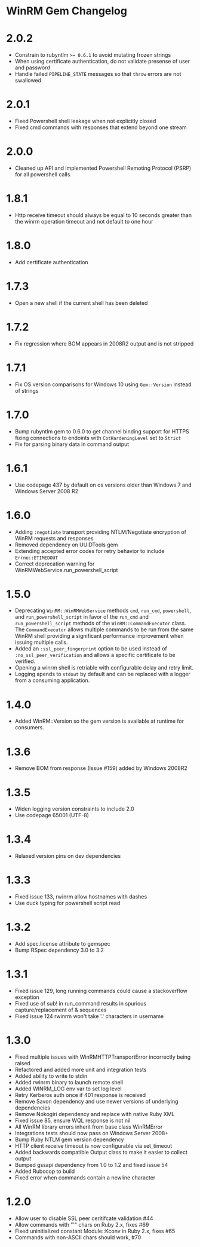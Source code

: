 # WinRM Gem Changelog

# 2.0.2
- Constrain to rubyntlm `>= 0.6.1` to avoid mutating frozen strings
- When using certificate authentication, do not validate presense of user and password
- Handle failed `PIPELINE_STATE` messages so that `throw` errors are not swallowed

# 2.0.1
- Fixed Powershell shell leakage when not explicitly closed
- Fixed cmd commands with responses that extend beyond one stream

# 2.0.0
- Cleaned up API and implemented Powershell Remoting Protocol (PSRP) for all powershell calls.

# 1.8.1
- Http receive timeout should always be equal to 10 seconds greater than the winrm operation timeout and not default to one hour

# 1.8.0
- Add certificate authentication

# 1.7.3
- Open a new shell if the current shell has been deleted

# 1.7.2
- Fix regression where BOM appears in 2008R2 output and is not stripped

# 1.7.1
- Fix OS version comparisons for Windows 10 using `Gem::Version` instead of strings

# 1.7.0
- Bump rubyntlm gem to 0.6.0 to get channel binding support for HTTPS fixing connections to endoints with `CbtHardeningLevel` set to `Strict`
- Fix for parsing binary data in command output

# 1.6.1
- Use codepage 437 by default on os versions older than Windows 7 and Windows Server 2008 R2

# 1.6.0
- Adding `:negotiate` transport providing NTLM/Negotiate encryption of WinRM requests and responses
- Removed dependency on UUIDTools gem
- Extending accepted error codes for retry behavior to include `Errno::ETIMEDOUT`
- Correct deprecation warning for WinRMWebService.run_powershell_script

# 1.5.0
- Deprecating `WinRM::WinRMWebService` methods `cmd`, `run_cmd`, `powershell`, and `run_powershell_script` in favor of the `run_cmd` and `run_powershell_script` methods of the `WinRM::CommandExecutor` class. The `CommandExecutor` allows multiple commands to be run from the same WinRM shell providing a significant performance improvement when issuing multiple calls.
- Added an `:ssl_peer_fingerprint` option to be used instead of `:no_ssl_peer_verification` and allows a specific certificate to be verified.
- Opening a winrm shell is retriable with configurable delay and retry limit.
- Logging apends to `stdout` by default and can be replaced with a logger from a consuming application.

# 1.4.0
- Added WinRM::Version so the gem version is available at runtime for consumers.

# 1.3.6
- Remove BOM from response (Issue #159) added by Windows 2008R2

# 1.3.5
- Widen logging version constraints to include 2.0
- Use codepage 65001 (UTF-8)

# 1.3.4
- Relaxed version pins on dev dependencies

# 1.3.3
- Fixed issue 133, rwinrm allow hostnames with dashes
- Use duck typing for powershell script read

# 1.3.2
- Add spec.license attribute to gemspec
- Bump RSpec dependency 3.0 to 3.2

# 1.3.1
- Fixed issue 129, long running commands could cause a stackoverflow exception
- Fixed use of sub! in run_command results in spurious capture/replacement of \& sequences
- Fixed issue 124 rwinrm won't take '.' characters in username

# 1.3.0
- Fixed multiple issues with WinRMHTTPTransportError incorrectly being raised
- Refactored and added more unit and integration tests
- Added ability to write to stdin
- Added rwinrm binary to launch remote shell
- Added WINRM_LOG env var to set log level
- Retry Kerberos auth once if 401 response is received
- Remove Savon dependency and use newer versions of underlying dependencies
- Remove Nokogiri dependency and replace with native Ruby XML
- Fixed issue 85, ensure WQL response is not nil
- All WinRM library errors inherit from base class WinRMError
- Integrations tests should now pass on Windows Server 2008+
- Bump Ruby NTLM gem version dependency
- HTTP client receive timeout is now configurable via set_timeout
- Added backwards compatible Output class to make it easier to collect output
- Bumped gssapi dependency from 1.0 to 1.2 and fixed issue 54
- Added Rubocop to build
- Fixed error when commands contain a newline character

# 1.2.0
- Allow user to disable SSL peer ceritifcate validation #44
- Allow commands with "'" chars on Ruby 2.x, fixes #69
- Fixed uninitialized constant Module::Kconv in Ruby 2.x, fixes #65
- Commands with non-ASCII chars should work, #70
